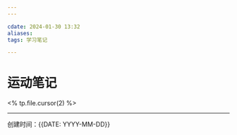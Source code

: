 ```yaml
---
---

cdate: 2024-01-30 13:32
aliases: 
tags: 学习笔记 

---
```


# 运动笔记

<% tp.file.cursor(2) %>

---

创建时间：{{DATE: YYYY-MM-DD}}